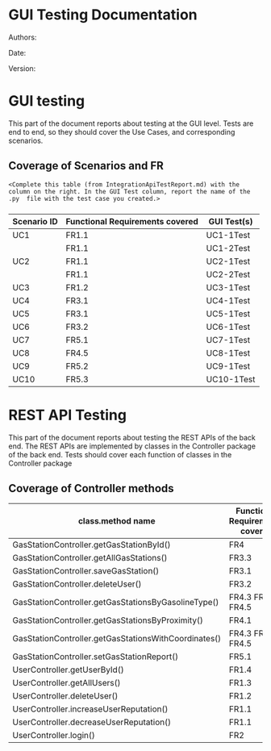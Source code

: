 # GUI  Testing Documentation

Authors:

Date:

Version:

# GUI testing

This part of the document reports about testing at the GUI level. Tests are end to end, so they should cover the Use Cases, and corresponding scenarios.

## Coverage of Scenarios and FR

```
<Complete this table (from IntegrationApiTestReport.md) with the column on the right. In the GUI Test column, report the name of the .py  file with the test case you created.>
```

###

| Scenario ID | Functional Requirements covered | GUI Test(s) |
| ----------- | ------------------------------- | ----------- |
| UC1 | FR1.1 | UC1-1Test | 
|         | FR1.1 | UC1-2Test | 
| UC2 | FR1.1 | UC2-1Test |
|         | FR1.1 | UC2-2Test | 
| UC3 | FR1.2 | UC3-1Test | 
| UC4 | FR3.1 | UC4-1Test |
| UC5 | FR3.1 | UC5-1Test | 
| UC6 | FR3.2 | UC6-1Test |
| UC7 | FR5.1 | UC7-1Test | 
| UC8 | FR4.5 | UC8-1Test |
| UC9 | FR5.2 | UC9-1Test |
| UC10 | FR5.3 | UC10-1Test | 

# REST  API  Testing

This part of the document reports about testing the REST APIs of the back end. The REST APIs are implemented by classes in the Controller package of the back end.
Tests should cover each function of classes in the Controller package

## Coverage of Controller methods


<Report in this table the test cases defined to cover all methods in Controller classes >

| class.method name | Functional Requirements covered |REST  API Test(s) |
| ----------- | ------------------------------- | ----------- |
| GasStationController.getGasStationById()           |FR4                 |testGasStationByid()    |     
| GasStationController.getAllGasStations()           |FR3.3               |testGetAllGasStations() |             
|GasStationController.saveGasStation()               |FR3.1               |testSaveGasStation()    |             
| GasStationController.deleteUser()                  |FR3.2               |testDeleteGasStation    |             
|GasStationController.getGasStationsByGasolineType() |FR4.3 FR4.4 FR4.5 |testGetGasStationByGasolineType|             
|GasStationController.getGasStationsByProximity()    |FR4.1               |testGetGasStationsByProximity()             |             
|GasStationController.getGasStationsWithCoordinates()|FR4.3 FR4.4 FR4.5   |testGetGasStationsWithCoordinates             |          
|GasStationController.setGasStationReport()          |FR5.1               |testSetGasStationReport()|          
| UserController.getUserById() | FR1.4 | testGetUserById() |
| UserController.getAllUsers() | FR1.3 | testGetAllUsers() |
| UserController.deleteUser() | FR1.2 | testdeleteUser() |
| UserController.increaseUserReputation() | FR1.1 | testIncreaseUserReputation() |
| UserController.decreaseUserReputation() | FR1.1 | testDecreaseUserReputation() | | UserController.saveUser() | FR1.1 | testSaveUser() |
| UserController.login() | FR2 | testLogin() |


















